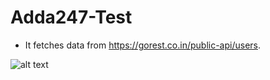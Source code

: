 # Adda247-Test
- It fetches data from https://gorest.co.in/public-api/users.

![alt text](https://github.com/ANONYMOUS609/Adda247-Test/blob/master/screenshot/Adda247.jpeg)
